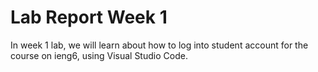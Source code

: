 # Lab Report Week 1

In week 1 lab, we will learn about how to log into student account for the course on ieng6, using Visual Studio Code.

